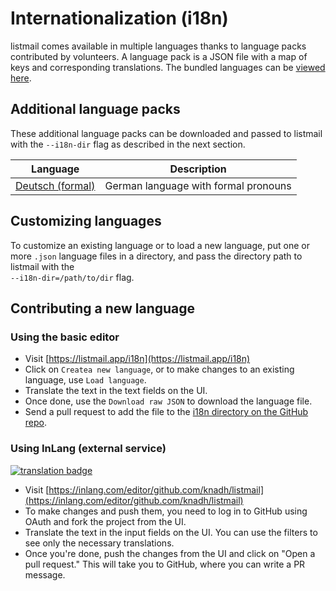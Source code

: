 # Internationalization (i18n)

listmail comes available in multiple languages thanks to language packs contributed by volunteers. A language pack is a JSON file with a map of keys and corresponding translations. The bundled languages can be [viewed here](https://github.com/knadh/listmail/tree/master/i18n).

## Additional language packs
These additional language packs can be downloaded and passed to listmail with the `--i18n-dir` flag as described in the next section.

| Language         | Description                          |
|------------------|--------------------------------------|
| [Deutsch (formal)](https://raw.githubusercontent.com/SvenPe/listmail/4bbb2e5ebb2314b754cb2318f4f6683a0f854d43/i18n/de.json) | German language with formal pronouns |


## Customizing languages

To customize an existing language or to load a new language, put one or more `.json` language files in a directory, and pass the directory path to listmail with the<br />`--i18n-dir=/path/to/dir` flag.


## Contributing a new language

### Using the basic editor

- Visit [https://listmail.app/i18n](https://listmail.app/i18n)
- Click on `Createa new language`, or to make changes to an existing language, use `Load language`.
- Translate the text in the text fields on the UI.
- Once done, use the `Download raw JSON` to download the language file.
- Send a pull request to add the file to the [i18n directory on the GitHub repo](https://github.com/knadh/listmail/tree/master/i18n). 

### Using InLang (external service)

[![translation badge](https://inlang.com/badge?url=github.com/knadh/listmail)](https://inlang.com/editor/github.com/knadh/listmail?ref=badge)

- Visit [https://inlang.com/editor/github.com/knadh/listmail](https://inlang.com/editor/github.com/knadh/listmail)
- To make changes and push them, you need to log in to GitHub using OAuth and fork the project from the UI.
- Translate the text in the input fields on the UI. You can use the filters to see only the necessary translations.
- Once you're done, push the changes from the UI and click on "Open a pull request." This will take you to GitHub, where you can write a PR message.
